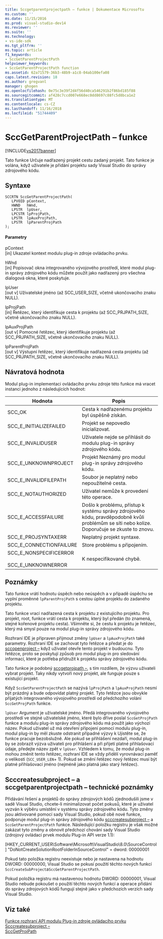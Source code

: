 ```yaml
---
title: Sccgetparentprojectpath – funkce | Dokumentace Microsoftu
ms.custom: ''
ms.date: 11/15/2016
ms.prod: visual-studio-dev14
ms.reviewer: ''
ms.suite: ''
ms.technology:
- vs-ide-sdk
ms.tgt_pltfrm: ''
ms.topic: article
f1_keywords:
- SccGetParentProjectPath
helpviewer_keywords:
- SccGetParentProjectPath function
ms.assetid: 62a71579-36b3-48b9-a1c8-04ab100efa08
caps.latest.revision: 18
ms.author: gregvanl
manager: ghogen
ms.openlocfilehash: 0e75c3e39f2d4f56d40ca546291b2f86bd185f88
ms.sourcegitcommit: af428c7ccd007e668ec0dd8697c88fc5d8bca1e2
ms.translationtype: MT
ms.contentlocale: cs-CZ
ms.lasthandoff: 11/16/2018
ms.locfileid: "51744409"
---
```

# <a name="sccgetparentprojectpath-function"></a>SccGetParentProjectPath – funkce
[!INCLUDE[vs2017banner](../includes/vs2017banner.md)]

Tato funkce Určuje nadřazený projekt cestu zadaný projekt. Tato funkce je volána, když uživatele je přidání projektu sady Visual Studio do správy zdrojového kódu.  
  
## <a name="syntax"></a>Syntaxe  
  
```cpp#  
SCCRTN SccGetParentProjectPath(  
   LPVOID pContext,  
   HWND   hWnd,  
   LPSTR  lpUser,  
   LPCSTR lpProjPath,  
   LPSTR  lpAuxProjPath,  
   LPSTR  lpParentProjPath  
);  
```  
  
#### <a name="parameters"></a>Parametry  
 pContext  
 [in] Ukazatel kontext modulu plug-in zdroje ovládacího prvku.  
  
 hWnd  
 [in] Popisovač okna integrovaného vývojového prostředí, které modul plug-in správy zdrojového kódu můžete použít jako nadřazený pro všechna dialogová okna, které poskytuje.  
  
 lpUser  
 [out v] Uživatelské jméno (až SCC_USER_SIZE, včetně ukončovacího znaku NULL).  
  
 lpProjPath  
 [in] Řetězec, který identifikuje cesta k projektu (až SCC_PRJPATH_SIZE, včetně ukončovacího znaku NULL).  
  
 lpAuxProjPath  
 [out v] Pomocné řetězec, který identifikuje projektu (až SCC_PRJPATH_SIZE, včetně ukončovacího znaku NULL).  
  
 lpParentProjPath  
 [out v] Výstupní řetězec, který identifikuje nadřazená cesta projektu (až SCC_PRJPATH_SIZE, včetně ukončovacího znaku NULL).  
  
## <a name="return-value"></a>Návratová hodnota  
 Modul plug-in implementaci ovládacího prvku zdroje této funkce má vracet instanci jednoho z následujících hodnot:  
  
|Hodnota|Popis|  
|-----------|-----------------|  
|SCC_OK|Cesta k nadřazenému projektu byl úspěšně získán.|  
|SCC_E_INITIALIZEFAILED|Projekt se nepovedlo inicializovat.|  
|SCC_E_INVALIDUSER|Uživatele nejde se přihlásit do modulu plug-in správy zdrojového kódu.|  
|SCC_E_UNKNOWNPROJECT|Projekt Neznámý pro modul plug-in správy zdrojového kódu.|  
|SCC_E_INVALIDFILEPATH|Soubor je neplatný nebo nepoužitelné cesta.|  
|SCC_E_NOTAUTHORIZED|Uživatel nemůže k provedení této operace.|  
|SCC_E_ACCESSFAILURE|Došlo k problému, přístup k systému správy zdrojového kódu, pravděpodobně kvůli problémům se síti nebo kolize. Doporučuje se zkuste to znovu.|  
|SCC_E_PROJSYNTAXERR|Neplatný projekt syntaxe.|  
|SCC_E_CONNECTIONFAILURE|Store problému s připojením.|  
|SCC_E_NONSPECIFICERROR<br /><br /> SCC_E_UNKNOWNERROR|K nespecifikované chybě.|  
  
## <a name="remarks"></a>Poznámky  
 Tato funkce vrátí hodnotu úspěch nebo neúspěch a v případě úspěchu se vyplní proměnné `lpParentProjPath` s cestou úplné projektu do zadaného projektu.  
  
 Tato funkce vrací nadřazená cesta k projektu z existujícího projektu. Pro projekt, root, funkce vrátí cesta k projektu, který byl předán (to znamená, stejné kořenové projektu cesta). Všimněte si, že cestu k projektu je řetězec, který má smysl pouze na modul plug-in správy zdrojového kódu.  
  
 Rozhraní IDE je připraven přijmout změny `lpUser` a `lpAuxProjPath` také parametry. Rozhraní IDE se zachovat tyto řetězce a předat je do [sccopenproject –](../extensibility/sccopenproject-function.md) když uživatel otevře tento projekt v budoucnu. Tyto řetězce, proto se poskytují způsob pro modul plug-in pro sledování informací, které je potřeba přidružit k projektu správy zdrojového kódu.  
  
 Tato funkce je podobný [sccgetprojpath –](../extensibility/sccgetprojpath-function.md), s tím rozdílem, že výzvu uživateli vybrat projekt. Taky nikdy vytvoří nový projekt, ale funguje pouze s existující projekt.  
  
 Když `SccGetParentProjectPath` se nazývá `lpProjPath` a `lpAuxProjPath` nesmí být prázdný a bude odpovídat platný projekt. Tyto řetězce jsou obvykle přijatých integrovaného vývojového prostředí od předchozího volání `SccGetProjPath` funkce.  
  
 `lpUser` Argument je uživatelské jméno. Předá integrovaného vývojového prostředí ve stejné uživatelské jméno, které bylo dříve poslal `SccGetProjPath` funkce a modulu plug-in správy zdrojového kódu má použít jako výchozí název. Pokud uživatel už má otevření připojení pomocí modulu plug-in, modul plug-in by měl zkuste odstranit případné výzvy k Ujistěte se, že funkce pracuje bezobslužně. Ale pokud se přihlášení nezdaří, modul plug-in by se zobrazit výzva uživateli pro přihlášení a při přijetí platné přihlašovací údaje, předejte název zpět v `lpUser`. Vzhledem k tomu, že modul plug-in mohou změnit tento řetězec, rozhraní IDE se vždy přidělí vyrovnávací paměť o velikosti (`SCC_USER_LEN`+ 1). Pokud se změní řetězec nový řetězec musí být platné přihlašovací jméno (nejméně jako platná jako starý řetězec).  
  
## <a name="technical-notes-for-scccreatesubproject-and-sccgetparentprojectpath"></a>Scccreatesubproject – a sccgetparentprojectpath – technické poznámky  
 Přidávání řešení a projektů do správy zdrojových kódů zjednodušili jsme v sadě Visual Studio, chcete-li minimalizovat počet pokusů, které je uživatel vyzván k výběru umístění v systému správy zdrojového kódu. Tyto změny jsou aktivované pomocí sady Visual Studio, pokud obě nové funkce, podporuje modul plug-in správy zdrojového kódu [scccreatesubproject –](../extensibility/scccreatesubproject-function.md) a `SccGetParentProjectPath` funkce. Následující položku registru je však možné zakázat tyto změny a obnovit předchozí chování sady Visual Studio (zdrojový ovládací prvek modulu Plug-in API verze 1.1):  
  
 [HKEY_CURRENT_USER\Software\Microsoft\VisualStudio\8.0\SourceControl] "DoNotCreateSolutionRootFolderInSourceControl" = dword: 00000001  
  
 Pokud tato položka registru neexistuje nebo je nastavena na hodnotu DWORD: 00000000, Visual Studio se pokusí použití těchto nových funkcí `SccCreateSubProject`a`SccGetParentProjectPath`.  
  
 Pokud položka registru má nastavenou hodnotu DWORD: 00000001, Visual Studio nebude pokoušet o použití těchto nových funkcí a operace přidání do správy zdrojových kódů fungují stejně jako v předchozích verzích sady Visual Studio.  
  
## <a name="see-also"></a>Viz také  
 [Funkce rozhraní API modulu Plug-in zdroje ovládacího prvku](../extensibility/source-control-plug-in-api-functions.md)   
 [Scccreatesubproject –](../extensibility/scccreatesubproject-function.md)   
 [SccGetProjPath](../extensibility/sccgetprojpath-function.md)

